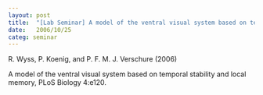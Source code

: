 ```yaml
---
layout: post
title:  "[Lab Seminar] A model of the ventral visual system based on temporal stability and local memory"
date:   2006/10/25
categ: seminar
---
```






R. Wyss, P. Koenig, and P. F. M. J. Verschure (2006)

A model of the ventral visual system based on temporal stability and local memory, PLoS Biology 4:e120.



 

